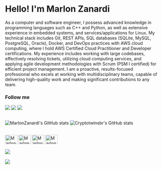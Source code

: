 # Hello! I'm Marlon Zanardi

As a computer and software engineer, I possess advanced knowledge in programming languages such as C++ and Python, as well as extensive experience in embedded systems, and services/applications for Linux. My technical stack includes Git, REST APIs, SQL databases (SQLite, MySQL, PostgreSQL, Oracle), Docker, and DevOps practices with AWS cloud computing, where I hold AWS Certified Cloud Practitioner and Developer certifications.
My experience includes working with large codebases, effectively resolving tickets, utilizing cloud computing services, and applying agile development methodologies with Scrum (PSM I certified) for efficient project management. I am a proactive, results-focused professional who excels at working with multidisciplinary teams, capable of delivering high-quality work and making significant contributions to any team.


### Follow me
<div> 
   <a href="https://www.linkedin.com/in/marlon-zanardi/" target="_blank"><img src="https://img.shields.io/badge/-LinkedIn-%230077B5?style=for-the-badge&logo=linkedin&logoColor=white" target="_blank"></a> 
   <a href = "mailto:zanmarlon@gmail.com"><img src="https://img.shields.io/badge/-Gmail-%23333?style=for-the-badge&logo=gmail&logoColor=white" target="_blank"></a>
   <a href="https://www.instagram.com/marlon.zanardi/" target="_blank"><img src="https://img.shields.io/badge/-Instagram-%23E4405F?style=for-the-badge&logo=instagram&logoColor=white" target="_blank"></a>
</div>
<br>

![MarlonZanardi's GitHub stats](https://github-readme-stats.vercel.app/api?username=marlonzanardi&show_icons=true&theme=merko)
![Cryptotwinsbr's GitHub stats](https://github-readme-stats.vercel.app/api?username=cryptotwinsbr&show_icons=true&theme=merko)


<div style="display: inline_block"><br>
  <img align="center" alt="MarlonZanardi-C" height="30" width="40" src="https://icongr.am/devicon/c-original.svg">  
  <img align="center" alt="MarlonZanardi-C++" height="30" width="40" src="https://icongr.am/devicon/cplusplus-original.svg">
  <img align="center" alt="MarlonZanardi-Python" height="30" width="40" src="https://icongr.am/devicon/python-original.svg">
  <img align="center" alt="MarlonZanardi-Git" height="30" width="40" src="https://icongr.am/devicon/git-original.svg">    
</div>
<br>

<a href="https://github.com/marlonzanardi">
  <img align="center" src="https://github-readme-stats.vercel.app/api/top-langs/?username=marlonzanardi&theme=merko">
</a>
<br>
<br>
<img src="https://i.postimg.cc/cJbmxsHz/fundo-git.png">
